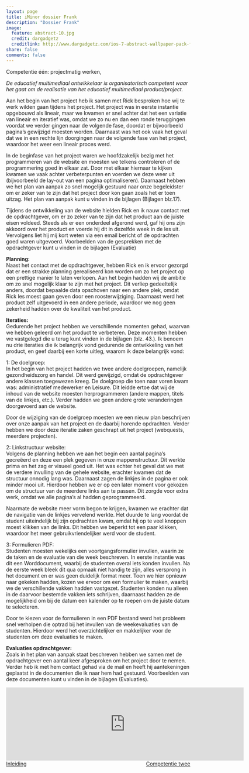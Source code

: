 ```yaml
---
layout: page
title: iMinor dossier Frank
description: "Dossier Frank"
image:
  feature: abstract-10.jpg
  credit: dargadgetz
  creditlink: http://www.dargadgetz.com/ios-7-abstract-wallpaper-pack-for-iphone-5-and-ipod-touch-retina/
share: false
comments: false
---
```

Competentie één: projectmatig werken,

<i>De educatief multimediaal ontwikkelaar is organisatorisch competent waar het gaat om de realisatie van het educatief multimediaal product/project.</i>

Aan het begin van het project heb ik samen met Rick besproken hoe wij te werk wilden gaan tijdens het project. Het project was in eerste instantie opgebouwd als lineair, maar we kwamen er snel achter dat het een variatie van lineair en iteratief was, omdat we zo nu en dan een ronde teruggingen voordat we verder gingen naar de volgende fase, doordat er bijvoorbeeld pagina’s gewijzigd moesten worden. Daarnaast was het ook vaak het geval dat we in een rechte lijn doorgingen naar de volgende fase van het project, waardoor het weer een lineair proces werd. 

In de beginfase van het project waren we hoofdzakelijk bezig met het programmeren van de website en moesten we telkens controleren of de programmering goed in elkaar zat. Door met elkaar hiernaar te kijken kwamen we vaak achter verbeterpunten en voerden we deze weer uit (bijvoorbeeld de lay-out van een pagina optimaliseren). Daarnaast hebben we het plan van aanpak zo snel mogelijk gestuurd naar onze begeleidster om er zeker van te zijn dat het project door kon gaan zoals het er toen uitzag. Het plan van aanpak kunt u vinden in de bijlagen (Bijlagen blz.17).

Tijdens de ontwikkeling van de website hielden Rick en ik nauw contact met de opdrachtgever, om er zo zeker van te zijn dat het product aan de juiste eisen voldeed. Steeds als er een onderdeel afgerond werd, gaf hij ons zijn akkoord over het product en voerde hij dit in dezelfde week in de les uit. Vervolgens liet hij mij kort weten via een email bericht of de opdrachten goed waren uitgevoerd. Voorbeelden van de gesprekken met de opdrachtgever kunt u vinden in de bijlagen (Evaluatie)

<b>Planning:</b>
<br>Naast het contact met de opdrachtgever, hebben Rick en ik ervoor gezorgd dat er een strakke planning gerealiseerd kon worden om zo het project op een prettige manier te laten verlopen. Aan het begin hadden wij de ambitie om zo snel mogelijk klaar te zijn met het project. Dit verliep gedeeltelijk anders, doordat bepaalde data opschoven naar een andere plek, omdat Rick les moest gaan geven door een roosterwijziging. Daarnaast werd het product zelf uitgevoerd in een andere periode, waardoor we nog geen zekerheid hadden over de kwaliteit van het product. 

<b>Iteraties:</b> 
<br>Gedurende het project hebben we verschillende momenten gehad, waarvan we hebben geleerd om het product te verbeteren. Deze momenten hebben we vastgelegd die u terug kunt vinden in de bijlagen (blz. 43.). Ik benoem nu drie iteraties die ik belangrijk vond gedurende de ontwikkeling van het product, en geef daarbij een korte uitleg, waarom ik deze belangrijk vond: 

1: De doelgroep:
<br>In het begin van het project hadden we twee andere doelgroepen, namelijk gezondheidszorg en handel. Dit werd gewijzigd, omdat de opdrachtgever andere klassen toegewezen kreeg. De doelgroep die toen naar voren kwam was: administratief medewerker en Leisure. Dit leidde ertoe dat wij de inhoud van de website moesten herprogrammeren (andere mappen, titels van de linkjes, etc.). Verder hadden we geen andere grote veranderingen doorgevoerd aan de website.

Door de wijziging van de doelgroep moesten we een nieuw plan beschrijven over onze aanpak van het project en de daarbij horende opdrachten. Verder hebben we door deze iteratie zaken geschrapt uit het project (webquests, meerdere projecten).

2: Linkstructuur website:
<br>Volgens de planning hebben we aan het begin een aantal pagina’s gecreëerd en deze een plek gegeven in onze mappenstructuur. Dit werkte prima en het zag er visueel goed uit. Het was echter het geval dat we met de verdere invulling van de gehele website, erachter kwamen dat de structuur onnodig lang was. Daarnaast zagen de linkjes in de pagina er ook minder mooi uit. Hierdoor hebben we er op een later moment voor gekozen om de structuur van de meerdere links aan te passen. Dit zorgde voor extra werk, omdat we alle pagina’s al hadden geprogrammeerd. 

Naarmate de website meer vorm begon te krijgen, kwamen we erachter dat de navigatie van de linkjes vervelend werkte. Het duurde te lang voordat de student uiteindelijk bij zijn opdrachten kwam, omdat hij op te veel knoppen moest klikken van de links. Dit hebben we beperkt tot een paar klikken, waardoor het meer gebruikvriendelijker werd voor de student.

3: Formulieren PDF:
<br>Studenten moesten wekelijks een voortgangsformulier invullen, waarin ze de taken en de evaluatie van die week beschreven. In eerste instantie was dit een Worddocument, waarbij de studenten overal iets konden invullen. Na de eerste week bleek dit qua opmaak niet handig te zijn, alles versprong in het document en er was geen duidelijk format meer. Toen we hier opnieuw naar gekeken hadden, kozen we ervoor om een formulier te maken, waarbij we de verschillende vakken hadden vastgezet. Studenten konden nu alleen in de daarvoor bestemde vakken iets schrijven, daarnaast hadden ze de mogelijkheid om bij de datum een kalender op te roepen om de juiste datum te selecteren.

Door te kiezen voor de formulieren in een PDF bestand werd het probleem snel verholpen die optrad bij het invullen van de weekevaluaties van de studenten. Hierdoor werd het overzichtelijker en makkelijker voor de studenten om deze evaluaties te maken. 

<b>Evaluaties opdrachtgever:</b> 
<br>Zoals in het plan van aanpak staat beschreven hebben we samen met de opdrachtgever een aantal keer afgesproken om het project door te nemen. Verder heb ik met hem contact gehad via de mail en heeft hij aantekeningen geplaatst in de documenten die ik naar hem had gestuurd. Voorbeelden van deze documenten kunt u vinden in de bijlagen (Evaluaties).


<iframe src="https://drive.google.com/embeddedfolderview?id=0BycjBNS3AKDWUl9SMnZoNFJpRWs#list" width="650" height="200" frameborder="0"></iframe>



<div style="float: left"> 
<a href="{{ site.url }}/iminor-frank/introduction/" class="btn">Inleiding</a>
</div>

<div style="float: right"> 
<a href="{{ site.url }}/iminor-frank/competentie2/" class="btn">Competentie twee</a>
</div>